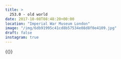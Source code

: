 ```yaml
---
title: >
  253.0 - old world
date: 2017-10-08T08:48:20+00:00
location: "Imperial War Museum London"
image: "/img/6db91995c41cd8b57534e08d8f0e4109.jpg"
draft: false
instagram: true
---
```


{{<photo src="/img/6db91995c41cd8b57534e08d8f0e4109.jpg">}}
